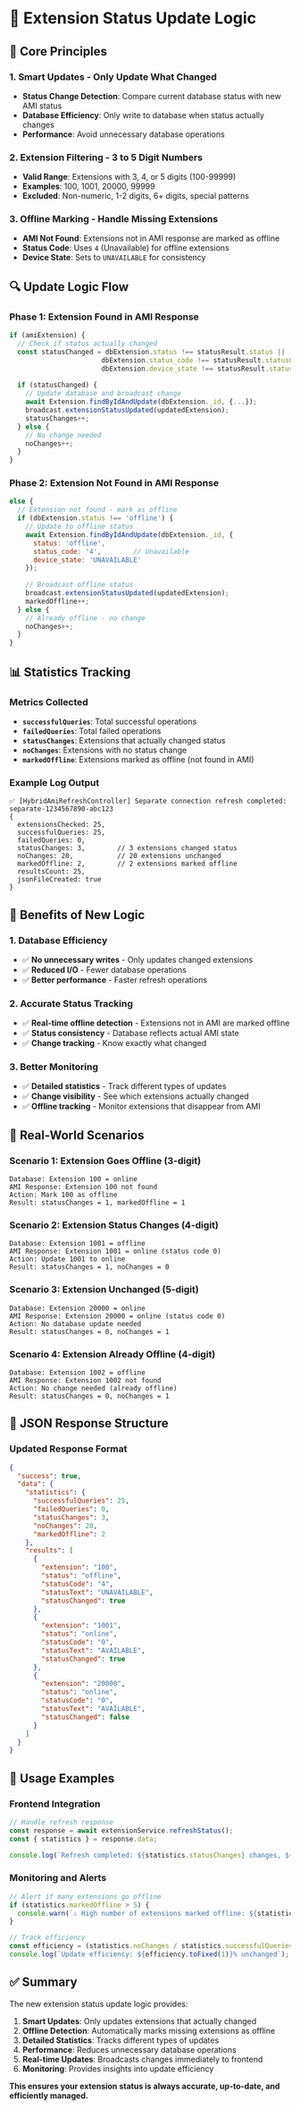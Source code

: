 # 🔄 Extension Status Update Logic

## 🎯 **Core Principles**

### **1. Smart Updates - Only Update What Changed**
- **Status Change Detection**: Compare current database status with new AMI status
- **Database Efficiency**: Only write to database when status actually changes
- **Performance**: Avoid unnecessary database operations

### **2. Extension Filtering - 3 to 5 Digit Numbers**
- **Valid Range**: Extensions with 3, 4, or 5 digits (100-99999)
- **Examples**: 100, 1001, 20000, 99999
- **Excluded**: Non-numeric, 1-2 digits, 6+ digits, special patterns

### **3. Offline Marking - Handle Missing Extensions**
- **AMI Not Found**: Extensions not in AMI response are marked as offline
- **Status Code**: Uses `4` (Unavailable) for offline extensions
- **Device State**: Sets to `UNAVAILABLE` for consistency

## 🔍 **Update Logic Flow**

### **Phase 1: Extension Found in AMI Response**
```javascript
if (amiExtension) {
  // Check if status actually changed
  const statusChanged = dbExtension.status !== statusResult.status || 
                       dbExtension.status_code !== statusResult.statusCode ||
                       dbExtension.device_state !== statusResult.statusText;
  
  if (statusChanged) {
    // Update database and broadcast change
    await Extension.findByIdAndUpdate(dbExtension._id, {...});
    broadcast.extensionStatusUpdated(updatedExtension);
    statusChanges++;
  } else {
    // No change needed
    noChanges++;
  }
}
```

### **Phase 2: Extension Not Found in AMI Response**
```javascript
else {
  // Extension not found - mark as offline
  if (dbExtension.status !== 'offline') {
    // Update to offline status
    await Extension.findByIdAndUpdate(dbExtension._id, {
      status: 'offline',
      status_code: '4',        // Unavailable
      device_state: 'UNAVAILABLE'
    });
    
    // Broadcast offline status
    broadcast.extensionStatusUpdated(updatedExtension);
    markedOffline++;
  } else {
    // Already offline - no change
    noChanges++;
  }
}
```

## 📊 **Statistics Tracking**

### **Metrics Collected**
- **`successfulQueries`**: Total successful operations
- **`failedQueries`**: Total failed operations
- **`statusChanges`**: Extensions that actually changed status
- **`noChanges`**: Extensions with no status change
- **`markedOffline`**: Extensions marked as offline (not found in AMI)

### **Example Log Output**
```
✅ [HybridAmiRefreshController] Separate connection refresh completed: separate-1234567890-abc123
{
  extensionsChecked: 25,
  successfulQueries: 25,
  failedQueries: 0,
  statusChanges: 3,        // 3 extensions changed status
  noChanges: 20,           // 20 extensions unchanged
  markedOffline: 2,        // 2 extensions marked offline
  resultsCount: 25,
  jsonFileCreated: true
}
```

## 🎯 **Benefits of New Logic**

### **1. Database Efficiency**
- ✅ **No unnecessary writes** - Only updates changed extensions
- ✅ **Reduced I/O** - Fewer database operations
- ✅ **Better performance** - Faster refresh operations

### **2. Accurate Status Tracking**
- ✅ **Real-time offline detection** - Extensions not in AMI are marked offline
- ✅ **Status consistency** - Database reflects actual AMI state
- ✅ **Change tracking** - Know exactly what changed

### **3. Better Monitoring**
- ✅ **Detailed statistics** - Track different types of updates
- ✅ **Change visibility** - See which extensions actually changed
- ✅ **Offline tracking** - Monitor extensions that disappear from AMI

## 🔄 **Real-World Scenarios**

### **Scenario 1: Extension Goes Offline (3-digit)**
```
Database: Extension 100 = online
AMI Response: Extension 100 not found
Action: Mark 100 as offline
Result: statusChanges = 1, markedOffline = 1
```

### **Scenario 2: Extension Status Changes (4-digit)**
```
Database: Extension 1001 = offline
AMI Response: Extension 1001 = online (status code 0)
Action: Update 1001 to online
Result: statusChanges = 1, noChanges = 0
```

### **Scenario 3: Extension Unchanged (5-digit)**
```
Database: Extension 20000 = online
AMI Response: Extension 20000 = online (status code 0)
Action: No database update needed
Result: statusChanges = 0, noChanges = 1
```

### **Scenario 4: Extension Already Offline (4-digit)**
```
Database: Extension 1002 = offline
AMI Response: Extension 1002 not found
Action: No change needed (already offline)
Result: statusChanges = 0, noChanges = 1
```

## 📝 **JSON Response Structure**

### **Updated Response Format**
```json
{
  "success": true,
  "data": {
    "statistics": {
      "successfulQueries": 25,
      "failedQueries": 0,
      "statusChanges": 3,
      "noChanges": 20,
      "markedOffline": 2
    },
    "results": [
      {
        "extension": "100",
        "status": "offline",
        "statusCode": "4",
        "statusText": "UNAVAILABLE",
        "statusChanged": true
      },
      {
        "extension": "1001",
        "status": "online",
        "statusCode": "0",
        "statusText": "AVAILABLE",
        "statusChanged": true
      },
      {
        "extension": "20000",
        "status": "online",
        "statusCode": "0",
        "statusText": "AVAILABLE",
        "statusChanged": false
      }
    ]
  }
}
```

## 🚀 **Usage Examples**

### **Frontend Integration**
```javascript
// Handle refresh response
const response = await extensionService.refreshStatus();
const { statistics } = response.data;

console.log(`Refresh completed: ${statistics.statusChanges} changes, ${statistics.markedOffline} offline`);
```

### **Monitoring and Alerts**
```javascript
// Alert if many extensions go offline
if (statistics.markedOffline > 5) {
  console.warn(`⚠️ High number of extensions marked offline: ${statistics.markedOffline}`);
}

// Track efficiency
const efficiency = (statistics.noChanges / statistics.successfulQueries) * 100;
console.log(`Update efficiency: ${efficiency.toFixed(1)}% unchanged`);
```

## ✅ **Summary**

The new extension status update logic provides:

1. **Smart Updates**: Only updates extensions that actually changed
2. **Offline Detection**: Automatically marks missing extensions as offline
3. **Detailed Statistics**: Tracks different types of updates
4. **Performance**: Reduces unnecessary database operations
5. **Real-time Updates**: Broadcasts changes immediately to frontend
6. **Monitoring**: Provides insights into update efficiency

**This ensures your extension status is always accurate, up-to-date, and efficiently managed.**
